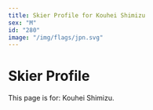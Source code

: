 ```yaml
---
title: Skier Profile for Kouhei Shimizu
sex: "M"
id: "280"
image: "/img/flags/jpn.svg" 
---
```


# Skier Profile

This page is for: Kouhei Shimizu.
    